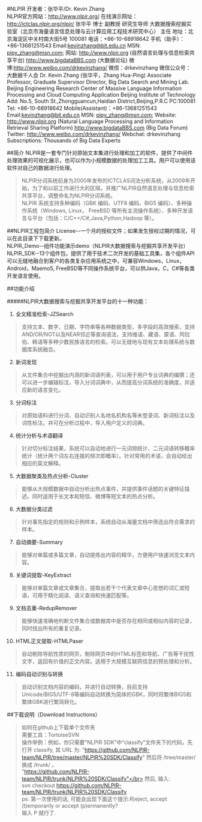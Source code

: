 #NLPIR
开发者：张华平/Dr. Kevin Zhang</br>
NLPIR官方网站：<http://www.nlpir.org/>
在线演示网址： http://ictclas.nlpir.org/nlpir/
张华平 博士 副教授 研究生导师
大数据搜索挖掘实验室（北京市海量语言信息处理与云计算应用工程技术研究中心） 主任
地址：北京海淀区中关村南大街5号 100081
电话：+86-10-68918642
手机（助手）：+86-13681251543
Email:kevinzhang@bit.edu.cn
MSN:  pipy_zhang@msn.com;
网站: http://www.nlpir.org (自然语言处理与信息检索共享平台)
http://www.bigdataBBS.com (大数据论坛)
微博:http://www.weibo.com/drkevinzhang/
微信：drkevinzhang
微信公众号：大数据千人会
Dr. Kevin Zhang  (张华平，Zhang Hua-Ping)
Associate Professor, Graduate Supervisor
Director, Big Data Search and Mining Lab. 
Beijing Engineering Research Center of Massive Language Information Processing and Cloud Computing Application
Beijing Institute of Technology
Add: No.5, South St.,Zhongguancun,Haidian District,Beijing,P.R.C  PC:100081
Tel: +86-10-68918642
Mobile(Assistant)：+86-13681251543
Email:kevinzhang@bit.edu.cn
MSN:  pipy_zhang@msn.com;
Website: http://www.nlpir.org (Natural Language Processing and
Information Retrieval Sharing Platform)
http://www.bigdataBBS.com (Big Data Forum)
Twitter: http://www.weibo.com/drkevinzhang/
Webchat: drkevinzhang
Subscriptions: Thousands of  Big Data Experts
 
##简介
NLPIR是一套专门针对原始文本集进行处理和加工的软件，提供了中间件处理效果的可视化展示，也可以作为小规模数据的处理加工工具。用户可以使用该软件对自己的数据进行处理。
>NLPIR分词系统前身为2000年发布的ICTCLAS词法分析系统，从2009年开始，为了和以前工作进行大的区隔，并推广NLPIR自然语言处理与信息检索共享平台，调整命名为NLPIR分词系统。</br>
>NLPIR 系统支持多种编码（GBK 编码、UTF8 编码、BIG5 编码）、多种操作系统（Windows, Linux， FreeBSD 等所有主流操作系统）、多种开发语言与平台（包括：C/C++/C#,Java,Python,Hadoop 等）。

##NLPIR工程包简介
License--一个月的授权文件；如果发生授权过期的情况，可以在此目录下下载更新。</br>
NLPIR_Demo--组件功能演示demo（NLPIR大数据搜索与挖掘共享开发平台）</br>
NLPIR_SDK--13个组件包，提供了用于技术二次开发的基础工具集，各个组件API可以无缝地融合到客户的各类复杂应用系统之中，可兼容Windows，Linux， Android，Maemo5, FreeBSD等不同操作系统平台，可以供Java，C，C#等各类开发语言使用。


##功能介绍

#####NLPIR大数据搜索与挖掘共享开发平台的十一种功能：
                
1. 全文精准检索-JZSearch
> 支持文本、数字、日期、字符串等各种数据类型，多字段的高效搜索，支持AND/OR/NOT以及NEAR邻近等查询语法，支持维语、藏语、蒙语、阿拉伯、韩语等多种少数民族语言的检索。可以无缝地与现有文本处理系统与数据库系统融合。

2. 新词发现
>从文件集合中挖掘出内涵的新词语列表，可以用于用户专业词典的编撰；还可以进一步编辑标注，导入分词词典中，从而提高分词系统的准确度，并适应新的语言变化。

3. 分词标注
>对原始语料进行分词、自动识别人名地名机构名等未登录词、新词标注以及词性标注。并可在分析过程中，导入用户定义的词典。

4. 统计分析与术语翻译
>针对切分标注结果，系统可以自动地进行一元词频统计、二元词语转移概率统计（统计两个词左右连接的频次即概率）。针对常用的术语，会自动给出相应的英文解释。

5. 大数据聚类及热点分析-Cluster
>能够从大规模数据中自动分析出热点事件，并提供事件话题的关键特征描述。同时适用于长文本和短信、微博等短文本的热点分析。

6. 大数据分类过滤
>针对事先指定的规则和示例样本，系统自动从海量文档中筛选出符合需求的样本。

7. 自动摘要-Summary
>能够对单篇或多篇文章，自动提炼出内容的精华，方便用户快速浏览文本内容。

8. 关键词提取-KeyExtract
>能够对单篇文章或文章集合，提取出若干个代表文章中心思想的词汇或短语，可用于精化阅读、语义查询和快速匹配等。

9. 文档去重-RedupRemover
>能够快速准确地判断文件集合或数据库中是否存在相同或相似内容的记录，同时找出所有的重复记录。

10. HTML正文提取-HTMLPaser
>自动剔除导航性质的网页，剔除网页中的HTML标签和导航、广告等干扰性文字，返回有价值的正文内容。适用于大规模互联网信息的预处理和分析。

11. 编码自动识别与转换
>自动识别文档内容的编码，并进行自动转换，目前支持Unicode/BIG5/UTF-8等编码自动转换为简体的GBK，同时将繁体BIG5和繁体GBK进行繁简转化。 

##下载说明（Download Instructions）

>如何在github上下载单个文件夹</br>
需要工具：TortoiseSVN</br>
操作举例：例如，你只需要“NLPIR SDK”中“classify”文件夹下的代码，先打开 classify, 其 URL 为: "https://github.com/NLPIR-team/NLPIR/tree/master/NLPIR%20SDK/Classify"  然后将   /tree/master/ 换成 /trunk/ 。</br>
"https://github.com/NLPIR-team/NLPIR/trunk/NLPIR%20SDK/Classify"</br>
然后, 输入:</br>
svn checkout https://github.com/NLPIR-team/NLPIR/trunk/NLPIR%20SDK/Classify</br>
ps: 第一次使用的话, 可能会出现下面这个提示:R)eject, accept (t)emporarily or accept (p)ermanently?</br>
输入 P 就行了.
